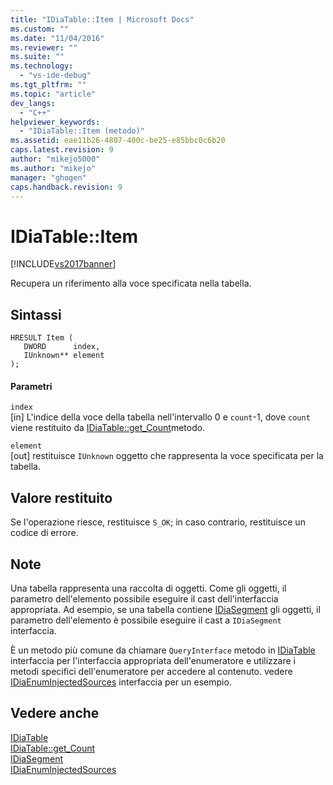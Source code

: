 ```yaml
---
title: "IDiaTable::Item | Microsoft Docs"
ms.custom: ""
ms.date: "11/04/2016"
ms.reviewer: ""
ms.suite: ""
ms.technology: 
  - "vs-ide-debug"
ms.tgt_pltfrm: ""
ms.topic: "article"
dev_langs: 
  - "C++"
helpviewer_keywords: 
  - "IDiaTable::Item (metodo)"
ms.assetid: eae11b26-4807-400c-be25-e85bbc0c6b20
caps.latest.revision: 9
author: "mikejo5000"
ms.author: "mikejo"
manager: "ghogen"
caps.handback.revision: 9
---
```

# IDiaTable::Item
[!INCLUDE[vs2017banner](../../code-quality/includes/vs2017banner.md)]

Recupera un riferimento alla voce specificata nella tabella.  
  
## Sintassi  
  
```cpp#  
HRESULT Item (   
   DWORD      index,  
   IUnknown** element  
);  
```  
  
#### Parametri  
 `index`  
 \[in\]  L'indice della voce della tabella nell'intervallo 0 e `count`\-1, dove  `count` viene restituito da  [IDiaTable::get\_Count](../../debugger/debug-interface-access/idiatable-get-count.md)metodo.  
  
 `element`  
 \[out\]  restituisce `IUnknown` oggetto che rappresenta la voce specificata per la tabella.  
  
## Valore restituito  
 Se l'operazione riesce, restituisce `S_OK`; in caso contrario, restituisce un codice di errore.  
  
## Note  
 Una tabella rappresenta una raccolta di oggetti.  Come gli oggetti, il parametro dell'elemento possibile eseguire il cast dell'interfaccia appropriata.  Ad esempio, se una tabella contiene [IDiaSegment](../../debugger/debug-interface-access/idiasegment.md) gli oggetti, il parametro dell'elemento è possibile eseguire il cast a  `IDiaSegment` interfaccia.  
  
 È un metodo più comune da chiamare `QueryInterface` metodo in  [IDiaTable](../../debugger/debug-interface-access/idiatable.md) interfaccia per l'interfaccia appropriata dell'enumeratore e utilizzare i metodi specifici dell'enumeratore per accedere al contenuto.  vedere [IDiaEnumInjectedSources](../../debugger/debug-interface-access/idiaenuminjectedsources.md) interfaccia per un esempio.  
  
## Vedere anche  
 [IDiaTable](../../debugger/debug-interface-access/idiatable.md)   
 [IDiaTable::get\_Count](../../debugger/debug-interface-access/idiatable-get-count.md)   
 [IDiaSegment](../../debugger/debug-interface-access/idiasegment.md)   
 [IDiaEnumInjectedSources](../../debugger/debug-interface-access/idiaenuminjectedsources.md)